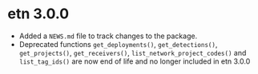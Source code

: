 # etn 3.0.0

* Added a `NEWS.md` file to track changes to the package.
* Deprecated functions `get_deployments()`, `get_detections()`, `get_projects()`, `get_receivers()`, `list_network_project_codes()` and `list_tag_ids()` are now end of life and no longer included in etn 3.0.0
